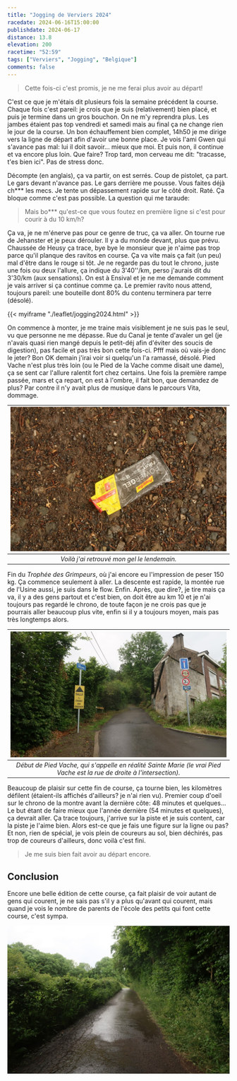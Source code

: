 ```yaml
---
title: "Jogging de Verviers 2024"
racedate: 2024-06-16T15:00:00
publishdate: 2024-06-17
distance: 13.8
elevation: 200
racetime: "52:59"
tags: ["Verviers", "Jogging", "Belgique"]
comments: false
---
```


> Cette fois-ci c'est promis, je ne me ferai plus avoir au départ!

C'est ce que je m'étais dit plusieurs fois la semaine précédent la course. Chaque fois c'est pareil: je crois que je suis (relativement) bien placé, et puis je termine dans un gros bouchon. On ne m'y reprendra plus. Les jambes étaient pas top vendredi et samedi mais au final ça ne change rien le jour de la course. Un bon échauffement bien complet, 14h50 je me dirige vers la ligne de départ afin d'avoir une bonne place. Je vois l'ami Gwen qui s'avance pas mal: lui il doit savoir... mieux que moi. Et puis non, il continue et va encore plus loin. Que faire? Trop tard, mon cerveau me dit: "tracasse, t'es bien ici". Pas de stress donc.

Décompte (en anglais), ça va partir, on est serrés. Coup de pistolet, ça part. Le gars devant n'avance pas. Le gars derrière me pousse. Vous faites déjà ch*** les mecs. Je tente un dépassement rapide sur le côté droit. Raté. Ça bloque comme c'est pas possible. La question qui me taraude: 

> Mais bo*** qu'est-ce que vous foutez en première ligne si c'est pour courir à du 10 km/h? 

Ça va, je ne m'énerve pas pour ce genre de truc, ça va aller. On tourne rue de Jehanster et je peux dérouler. Il y a du monde devant, plus que prévu. Chaussée de Heusy ça trace, bye bye le monsieur que je n'aime pas trop parce qu'il planque des ravitos en course. Ça va vite mais ça fait (un peu) mal d'être dans le rouge si tôt. Je ne regarde pas du tout le chrono, juste une fois ou deux l'allure, ça indique du 3'40''/km, perso j'aurais dit du 3'30/km (aux sensations). On est à Ensival et je ne me demande comment je vais arriver si ça continue comme ça. Le premier ravito nous attend, toujours pareil: une bouteille dont 80% du contenu terminera par terre (désolé).

{{< myiframe "./leaflet/jogging2024.html" >}}

On commence à monter, je me traine mais visiblement je ne suis pas le seul, vu que personne ne me dépasse. Rue du Canal je tente d'avaler un gel (je n'avais quasi rien mangé depuis le petit-déj afin d'éviter des soucis de digestion), pas facile et pas très bon cette fois-ci. Pfff mais où vais-je donc le jeter? Bon OK demain j'irai voir si quelqu'un l'a ramassé, désolé. Pied Vache n'est plus très loin (ou le Pied de la Vache comme disait une dame), ça se sent car l'allure ralentit fort chez certains. Une fois la première rampe passée, mars et ça repart, on est à l'ombre, il fait bon, que demandez de plus? Par contre il n'y avait plus de musique dans le parcours Vita, dommage.

| ![](./images/verviers2024_01.JPG) |
|:--:|
| _Voilà j'ai retrouvé mon gel le lendemain._|

Fin du _Trophée des Grimpeurs_, où j'ai encore eu l'impression de peser 150 kg. Ça commence seulement à aller. La descente est rapide, la montée rue de l'Usine aussi, je suis dans le flow. Enfin. Après, que dire?, je tire mais ça va, il y a des gens partout et c'est bien, on doit être au km 10 et je n'ai toujours pas regardé le chrono, de toute façon je ne crois pas que je pourrais aller beaucoup plus vite, enfin si il y a toujours moyen, mais pas très longtemps alors. 

| ![](./images/verviers2024_02.JPG) |
|:--:|
| _Début de Pied Vache, qui s'appelle en réalité Sainte Marie (le vrai Pied Vache est la rue de droite à l'intersection)._|


Beaucoup de plaisir sur cette fin de course, ça tourne bien, les kilomètres défilent (étaient-ils affichés d'ailleurs? je n'ai rien vu). Premier coup d'oeil sur le chrono de la montre avant la dernière côte: 48 minutes et quelques... Le but étant de faire mieux que l'année dernière (54 minutes et quelques), ça devrait aller. Ça trace toujours, j'arrive sur la piste et je suis content, car la piste je l'aime bien. Alors est-ce que je fais une figure sur la ligne ou pas? Et non, rien de spécial, je vois plein de coureurs au sol, bien déchirés, pas trop de coureurs d'ailleurs, donc voilà c'est fini.

> Je me suis bien fait avoir au départ encore.

## Conclusion

Encore une belle édition de cette course, ça fait plaisir de voir autant de gens qui courent, je ne sais pas s'il y a plus qu'avant qui courent, mais quand je vois le nombre de parents de l'école des petits qui font cette course, c'est sympa.

![](./images/verviers2024_03.JPG) 
